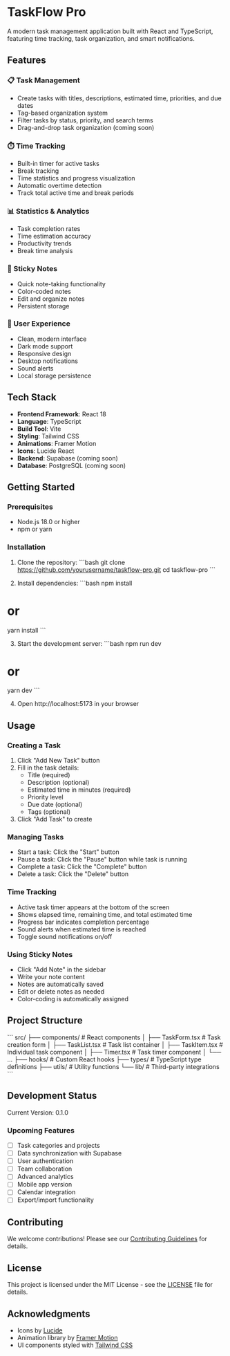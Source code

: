 # TaskFlow Pro

A modern task management application built with React and TypeScript, featuring time tracking, task organization, and smart notifications.



## Features

### 📋 Task Management
- Create tasks with titles, descriptions, estimated time, priorities, and due dates
- Tag-based organization system
- Filter tasks by status, priority, and search terms
- Drag-and-drop task organization (coming soon)

### ⏱️ Time Tracking
- Built-in timer for active tasks
- Break tracking
- Time statistics and progress visualization
- Automatic overtime detection
- Track total active time and break periods

### 📊 Statistics & Analytics
- Task completion rates
- Time estimation accuracy
- Productivity trends
- Break time analysis

### 📝 Sticky Notes
- Quick note-taking functionality
- Color-coded notes
- Edit and organize notes
- Persistent storage

### 🎨 User Experience
- Clean, modern interface
- Dark mode support
- Responsive design
- Desktop notifications
- Sound alerts
- Local storage persistence

## Tech Stack

- **Frontend Framework**: React 18
- **Language**: TypeScript
- **Build Tool**: Vite
- **Styling**: Tailwind CSS
- **Animations**: Framer Motion
- **Icons**: Lucide React
- **Backend**: Supabase (coming soon)
- **Database**: PostgreSQL (coming soon)

## Getting Started

### Prerequisites

- Node.js 18.0 or higher
- npm or yarn

### Installation

1. Clone the repository:
\`\`\`bash
git clone https://github.com/yourusername/taskflow-pro.git
cd taskflow-pro
\`\`\`

2. Install dependencies:
\`\`\`bash
npm install
# or
yarn install
\`\`\`

3. Start the development server:
\`\`\`bash
npm run dev
# or
yarn dev
\`\`\`

4. Open http://localhost:5173 in your browser

## Usage

### Creating a Task

1. Click "Add New Task" button
2. Fill in the task details:
   - Title (required)
   - Description (optional)
   - Estimated time in minutes (required)
   - Priority level
   - Due date (optional)
   - Tags (optional)
3. Click "Add Task" to create

### Managing Tasks

- Start a task: Click the "Start" button
- Pause a task: Click the "Pause" button while task is running
- Complete a task: Click the "Complete" button
- Delete a task: Click the "Delete" button

### Time Tracking

- Active task timer appears at the bottom of the screen
- Shows elapsed time, remaining time, and total estimated time
- Progress bar indicates completion percentage
- Sound alerts when estimated time is reached
- Toggle sound notifications on/off

### Using Sticky Notes

- Click "Add Note" in the sidebar
- Write your note content
- Notes are automatically saved
- Edit or delete notes as needed
- Color-coding is automatically assigned

## Project Structure

\`\`\`
src/
├── components/          # React components
│   ├── TaskForm.tsx    # Task creation form
│   ├── TaskList.tsx    # Task list container
│   ├── TaskItem.tsx    # Individual task component
│   ├── Timer.tsx       # Task timer component
│   └── ...
├── hooks/              # Custom React hooks
├── types/              # TypeScript type definitions
├── utils/              # Utility functions
└── lib/               # Third-party integrations
\`\`\`

## Development Status

Current Version: 0.1.0

### Upcoming Features

- [ ] Task categories and projects
- [ ] Data synchronization with Supabase
- [ ] User authentication
- [ ] Team collaboration
- [ ] Advanced analytics
- [ ] Mobile app version
- [ ] Calendar integration
- [ ] Export/import functionality

## Contributing

We welcome contributions! Please see our [Contributing Guidelines](CONTRIBUTING.md) for details.

## License

This project is licensed under the MIT License - see the [LICENSE](LICENSE) file for details.

## Acknowledgments

- Icons by [Lucide](https://lucide.dev)
- Animation library by [Framer Motion](https://www.framer.com/motion)
- UI components styled with [Tailwind CSS](https://tailwindcss.com)
